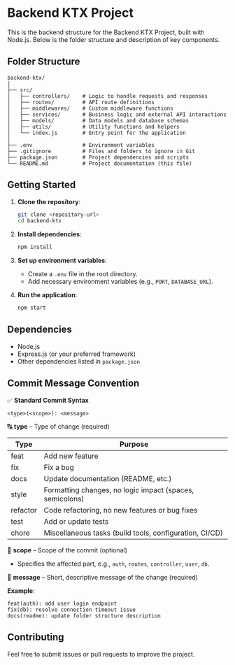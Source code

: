 # Backend KTX Project

This is the backend structure for the Backend KTX Project, built with Node.js. Below is the folder structure and description of key components.

## Folder Structure

```
backend-ktx/
│
├── src/
│   ├── controllers/    # Logic to handle requests and responses
│   ├── routes/         # API route definitions
│   ├── middlewares/    # Custom middleware functions
│   ├── services/       # Business logic and external API interactions
│   ├── models/         # Data models and database schemas
│   ├── utils/          # Utility functions and helpers
│   └── index.js        # Entry point for the application
│
├── .env                # Environment variables
├── .gitignore          # Files and folders to ignore in Git
├── package.json        # Project dependencies and scripts
└── README.md           # Project documentation (this file)
```

## Getting Started

1. **Clone the repository**:

   ```bash
   git clone <repository-url>
   cd backend-ktx
   ```

2. **Install dependencies**:

   ```bash
   npm install
   ```

3. **Set up environment variables**:

   - Create a `.env` file in the root directory.
   - Add necessary environment variables (e.g., `PORT`, `DATABASE_URL`).

4. **Run the application**:
   ```bash
   npm start
   ```

## Dependencies

- Node.js
- Express.js (or your preferred framework)
- Other dependencies listed in `package.json`

## Commit Message Convention

✅ **Standard Commit Syntax**

```
<type>(<scope>): <message>
```

🔠 **type** – Type of change (required)

| Type     | Purpose                                                  |
| -------- | -------------------------------------------------------- |
| feat     | Add new feature                                          |
| fix      | Fix a bug                                                |
| docs     | Update documentation (README, etc.)                      |
| style    | Formatting changes, no logic impact (spaces, semicolons) |
| refactor | Code refactoring, no new features or bug fixes           |
| test     | Add or update tests                                      |
| chore    | Miscellaneous tasks (build tools, configuration, CI/CD)  |

🧭 **scope** – Scope of the commit (optional)

- Specifies the affected part, e.g., `auth`, `routes`, `controller`, `user`, `db`.

💬 **message** – Short, descriptive message of the change (required)

**Example**:

```
feat(auth): add user login endpoint
fix(db): resolve connection timeout issue
docs(readme): update folder structure description
```

## Contributing

Feel free to submit issues or pull requests to improve the project.
